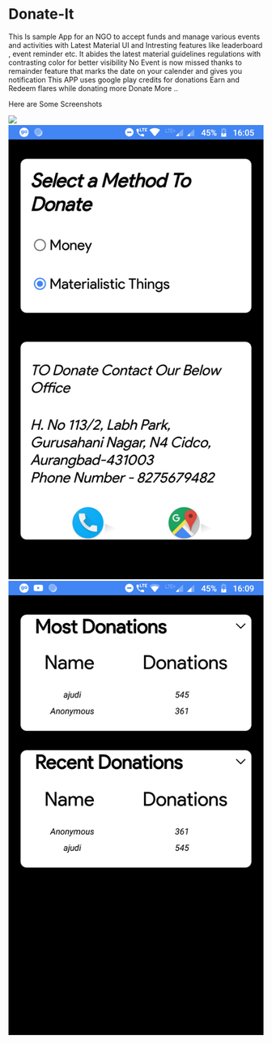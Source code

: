# Donate-It
This Is sample App for an NGO to accept funds and manage various events and activities with Latest Material UI and Intresting features like leaderboard , event reminder etc.
It abides the latest material guidelines regulations with contrasting color for better visibility
No Event is now missed thanks to remainder feature that marks the date on your calender and gives you notification
This APP uses google play credits for donations 
Earn and Redeem flares while donating more
Donate More ..


Here are Some Screenshots 

![](Screenshot_20181015-160509.png)
![](Screenshot_20181015-160559.png)
![](Screenshot_20181015-160909.png)
